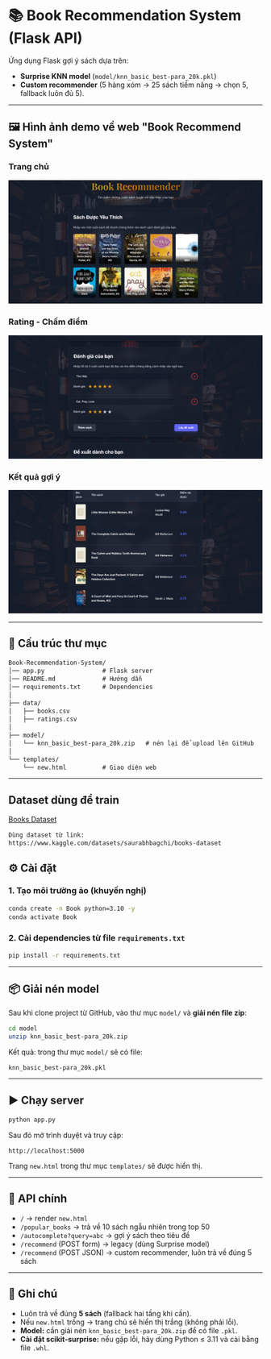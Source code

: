 # 📚 Book Recommendation System (Flask API)

Ứng dụng Flask gợi ý sách dựa trên:
- **Surprise KNN model** (`model/knn_basic_best-para_20k.pkl`)
- **Custom recommender** (5 hàng xóm → 25 sách tiềm năng → chọn 5, fallback luôn đủ 5).

---

## 🖼️ Hình ảnh demo về web "Book Recommend System"

### Trang chủ
![Gợi ý các quyển sách hay](images/favorite.png)

### Rating - Chấm điểm
![Chấm điểm](images/ratings.png)

### Kết quả gợi ý
![Kết quả gợi ý](images/results.png)

---

## 📂 Cấu trúc thư mục

```
Book-Recommendation-System/
│── app.py                # Flask server
│── README.md             # Hướng dẫn
│── requirements.txt      # Dependencies
│
├── data/
│   ├── books.csv
│   ├── ratings.csv
│
├── model/
│   └── knn_basic_best-para_20k.zip   # nén lại để upload lên GitHub
│
└── templates/
    └── new.html          # Giao diện web
```

---

## Dataset dùng để train
[Books Dataset](https://www.kaggle.com/datasets/saurabhbagchi/books-dataset)
```
Dùng dataset từ link: https://www.kaggle.com/datasets/saurabhbagchi/books-dataset
```

## ⚙️ Cài đặt

### 1. Tạo môi trường ảo (khuyến nghị)
```bash
conda create -n Book python=3.10 -y
conda activate Book
```

### 2. Cài dependencies từ file `requirements.txt`
```bash
pip install -r requirements.txt
```

---

## 📦 Giải nén model

Sau khi clone project từ GitHub, vào thư mục `model/` và **giải nén file zip**:

```bash
cd model
unzip knn_basic_best-para_20k.zip
```

Kết quả: trong thư mục `model/` sẽ có file:

```
knn_basic_best-para_20k.pkl
```

---

## ▶️ Chạy server

```bash
python app.py
```

Sau đó mở trình duyệt và truy cập:

```
http://localhost:5000
```

Trang `new.html` trong thư mục `templates/` sẽ được hiển thị.

---

## 📡 API chính

- `/` → render `new.html`
- `/popular_books` → trả về 10 sách ngẫu nhiên trong top 50
- `/autocomplete?query=abc` → gợi ý sách theo tiêu đề
- `/recommend` (POST form) → legacy (dùng Surprise model)
- `/recommend` (POST JSON) → custom recommender, luôn trả về đúng 5 sách

---

## 📝 Ghi chú

- Luôn trả về đúng **5 sách** (fallback hai tầng khi cần).
- Nếu `new.html` trống → trang chủ sẽ hiển thị trắng (không phải lỗi).
- **Model:** cần giải nén `knn_basic_best-para_20k.zip` để có file `.pkl`.
- **Cài đặt scikit-surprise:** nếu gặp lỗi, hãy dùng Python ≤ 3.11 và cài bằng file `.whl`.
